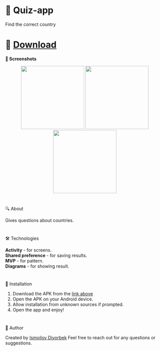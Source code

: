 # 🌟 Quiz-app
Find the correct country
#
# 📲 [Download](https://github.com/Theultimatecreator/Quiz-app/releases/download/v1.0/app-debug.apk)



**📸 Screenshots**                                                                         
<p align="center">
  <img src="https://github.com/user-attachments/assets/11c0f349-66c8-42be-a9a7-ca28fafc8e3c" width="200">
  <img src="https://github.com/user-attachments/assets/b1d9558f-e456-4627-bb36-e5cb92af0efd" width="200">
  <img src="https://github.com/user-attachments/assets/bb50c7ec-5c51-43b5-880d-c384a99211a4" width="200">
</p>


#

🔍 About               

Gives questions about countries.

#

🛠️ Technologies                                                     

**Activity** - for screens.                                                                   
**Shared preference** - for saving results.                                                       
**MVP** - for pattern.                                                                     
**Diagrams** - for showing result.                                                   

#

💾 Installation

1. Download the APK from the [link above](https://github.com/Theultimatecreator/Quiz-app/releases/download/v1.0/app-debug.apk)
2. Open the APK on your Android device.                                                                  
3. Allow installation from unknown sources if prompted.                                          
4. Open the app and enjoy!                                                                          

#

👤 Author

Created by [Ismoilov Diyorbek](https://t.me/MrGladiator)
Feel free to reach out for any questions or suggestions.

